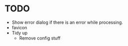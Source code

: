 # TODO

- Show error dialog if there is an error while processing.
- favicon
- Tidy up
  - Remove config stuff
